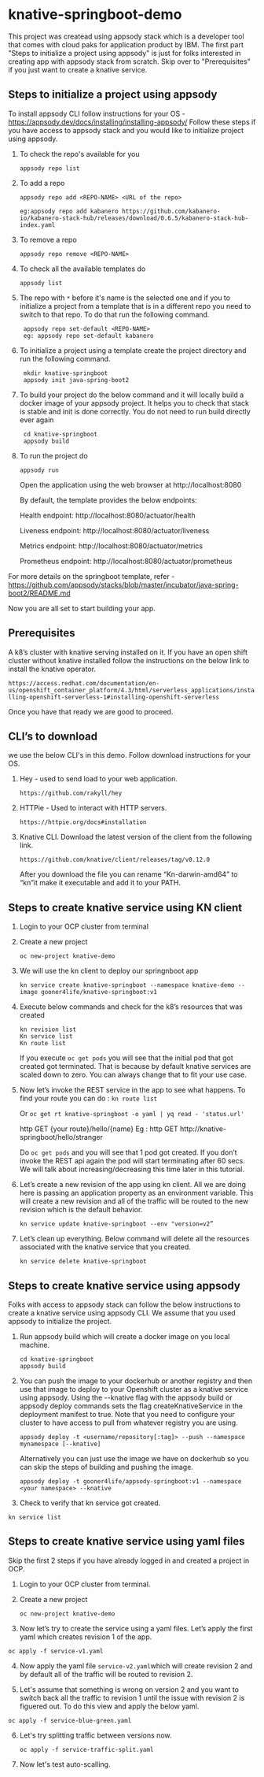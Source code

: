 # knative-springboot-demo

This project was createad using appsody stack which is a developer tool that comes with cloud paks for application product by IBM. The first part "Steps to initialize a project using appsody" is just for folks interested in creating app with appsody stack from scratch. Skip over to "Prerequisites" if you just want to create a knative service. 

## Steps to initialize a project using appsody 

To install appsody CLI follow instructions for your OS - https://appsody.dev/docs/installing/installing-appsody/
Follow these steps if you have access to appsody stack and you would like to initialize project using appsody.

1. To check the repo's available for you 
   
   `appsody repo list`

2. To add a repo 
   
   `appsody repo add <REPO-NAME> <URL of the repo>`
   
   `eg:appsody repo add kabanero https://github.com/kabanero-io/kabanero-stack-hub/releases/download/0.6.5/kabanero-stack-hub-  index.yaml`

3. To remove a repo 
   
   `appsody repo remove <REPO-NAME>`

4. To check all the available templates do  

   `appsody list`
    
5. The repo with `*` before it's name is the selected one and if you to initialize a project from a template that is in a   different repo you need to switch to that repo. To do that run the following command. 
   
   ```
    appsody repo set-default <REPO-NAME>
    eg: appsody repo set-default kabanero
   ```
   
6. To initialize a project using a template create the project directory and run the following command.
   
   ```
    mkdir knative-springboot
    appsody init java-spring-boot2 
   ```
7. To build your project do the below command and it will locally build a docker image of your appsody project. It helps you to check that stack is stable and init is done correctly. You do not need to run build directly ever again

   ```
    cd knative-springboot
    appsody build
   ```
7. To run the project do
   
   `appsody run`

   Open the application using the web browser at http://localhost:8080

   By default, the template provides the below endpoints:
    
   Health endpoint: http://localhost:8080/actuator/health

   Liveness endpoint: http://localhost:8080/actuator/liveness

   Metrics endpoint: http://localhost:8080/actuator/metrics

   Prometheus endpoint: http://localhost:8080/actuator/prometheus
    
For more details on the springboot template, refer - https://github.com/appsody/stacks/blob/master/incubator/java-spring-boot2/README.md

Now you are all set to start building your app. 

## Prerequisites

A k8’s cluster with knative serving installed on it. If you have an open shift cluster without knative installed follow the instructions on the below link to install the knative operator.

`https://access.redhat.com/documentation/en-us/openshift_container_platform/4.3/html/serverless_applications/installing-openshift-serverless-1#installing-openshift-serverless`

Once you have that ready we are good to proceed. 

## CLI’s to download 

we use the below CLI's in this demo. Follow download instructions for your OS. 

1. Hey  -  used to send load to your web application. 

   `https://github.com/rakyll/hey`
2. HTTPie - Used to interact with HTTP servers. 

   `https://httpie.org/docs#installation`
3. Knative CLI. 
   Download the latest version of the client from the following link.
   
   `https://github.com/knative/client/releases/tag/v0.12.0`
    
    After you download the file you can rename “Kn-darwin-amd64” to “kn”it make it executable and add it to your PATH.

## Steps to create knative service using KN client 

1. Login to your OCP cluster from terminal
2. Create a new project 
   
   `oc new-project knative-demo`
3. We will use the kn client to deploy our springnboot app
   
   `kn service create knative-springboot --namespace knative-demo --image gooner4life/knative-springboot:v1`
4. Execute below commands and check for the k8’s resources that was created 
   ``` 
   kn revision list 
   Kn service list 
   Kn route list
   ```
   If you execute `oc get pods` you will see that the initial pod that got created got terminated. That is because by default knative services are scaled down to zero. You can always change that to fit your use case. 
5. Now let’s invoke the REST service in the app to see what happens.
   To find your route you can do : `kn route list`
   
   Or  `oc get rt knative-springboot -o yaml | yq read - 'status.url'`

   http GET {your route}/hello/{name}
   Eg : http GET http://knative-springboot/hello/stranger

   Do `oc get pods` and you will see that 1 pod got created. If you don’t invoke the REST api again the pod will start terminating after 60 secs. We will talk about increasing/decreasing this time later in this tutorial.  

6. Let’s create a new revision of the app using kn client. All we are doing here is passing an application property as an environment variable. This will create a new revision and all of the traffic will be routed to the new revision which is the default behavior. 
  
   `kn service update knative-springboot --env "version=v2”`
   
 7. Let’s clean up everything. Below command will delete all the resources associated with the knative service that you created.

    `kn service delete knative-springboot` 
    
## Steps to create knative service using appsody

Folks with access to appsody stack can follow the below instructions to create a knative service using appsody CLI. We assume that you used appsody to initialize the project. 

1. Run appsody build which will create a docker image on you local machine. 

   ```
   cd knative-springboot
   appsody build
   ```
2. You can push the image to your dockerhub or another registry and then use that image to deploy to your Openshift cluster as a knative service using appsody. Using the --knative flag with the appsody build or appsody deploy commands sets the flag createKnativeService in the deployment manifest to true.
Note that you need to configure your cluster to have access to pull from whatever registry you are using.
 
    `appsody deploy -t <username/repository[:tag]> --push --namespace mynamespace [--knative]`
    
    Alternatively you can just use the image we have on dockerhub so you can skip the steps of building and pushing the image.

   `appsody deploy -t gooner4life/appsody-springboot:v1 --namespace <your namespace> --knative`
   
3. Check to verify that kn service got created.
  
  `kn service list`
 
## Steps to create knative service using yaml files

Skip the first 2 steps if you have already logged in and created a project in OCP.

1. Login to your OCP cluster from terminal. 
2. Create a new project 
   
   `oc new-project knative-demo`

3. Now let’s try to create the service using a yaml files. Let’s apply the first yaml which creates revision 1 of the app.
   
  `oc apply -f service-v1.yaml`

4. Now apply the yaml file `service-v2.yaml`which will create revision 2 and by default all of the traffic will be routed to revision 2.

5. Let's assume that something is wrong on version 2 and you want to switch back all the traffic to revision 1 until the issue with revision 2 is figuered out. To do this view and apply the below yaml.

  `oc apply -f service-blue-green.yaml`

6. Let's try splitting traffic between versions now. 
   
   `oc apply -f service-traffic-split.yaml`

7. Now let's test auto-scalling.
